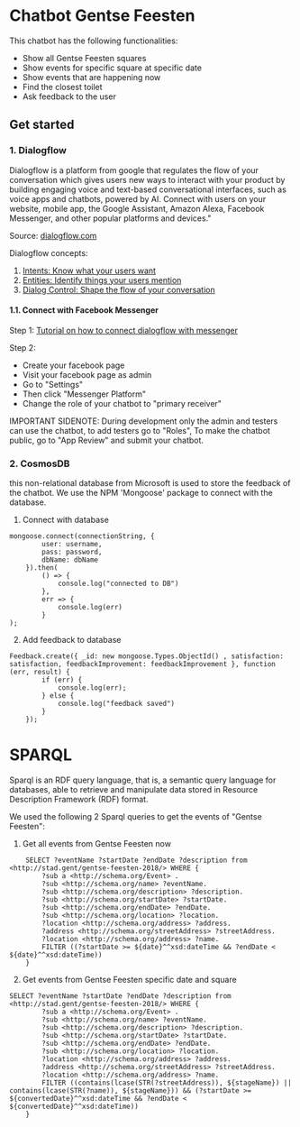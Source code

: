 # Chatbot Gentse Feesten

This chatbot has the following functionalities:
* Show all Gentse Feesten squares
* Show events for specific square at specific date
* Show events that are happening now
* Find the closest toilet
* Ask feedback to the user

## Get started

### 1. Dialogflow

Dialogflow is a platform from google that regulates the flow of your conversation which 
gives users new ways to interact with your product by building engaging voice and text-based conversational interfaces, such as voice apps and chatbots, powered by AI. Connect with users on your website, mobile app, the Google Assistant, Amazon Alexa, Facebook Messenger, and other popular platforms and devices."

Source: [dialogflow.com](https://dialogflow.com/)

Dialogflow concepts:
1. [Intents: Know what your users want](https://www.youtube.com/watch?v=9aHusGxntPw)
2. [Entities: Identify things your users mention](https://www.youtube.com/watch?v=kzdL6GxJ_WY)
3. [Dialog Control: Shape the flow of your conversation](https://www.youtube.com/watch?v=-tOamKtmxdY)

#### 1.1. Connect with Facebook Messenger

Step 1:
[Tutorial on how to connect dialogflow with messenger](https://www.youtube.com/watch?v=-2hE3YHsuBQ)

Step 2:
* Create your facebook page
* Visit your facebook page as admin
* Go to "Settings"
* Then click "Messenger Platform" 
* Change the role of your chatbot to "primary receiver"

IMPORTANT SIDENOTE: During development only the admin and testers can use the chatbot, to add testers go to "Roles",
To make the chatbot public, go to "App Review" and submit your chatbot.

### 2. CosmosDB

this non-relational database from Microsoft is used to store the feedback of the chatbot.
We use the NPM 'Mongoose' package to connect with the database.

1. Connect with database
```
mongoose.connect(connectionString, {
        user: username,
        pass: password,
        dbName: dbName
    }).then(
        () => {
            console.log("connected to DB")
        },
        err => {
            console.log(err)
        }
);
```

2. Add feedback to database
```
Feedback.create({ _id: new mongoose.Types.ObjectId() , satisfaction: satisfaction, feedbackImprovement: feedbackImprovement }, function (err, result) {
        if (err) {
            console.log(err);
        } else {
            console.log("feedback saved")
        }
    });
```

# SPARQL

Sparql is an RDF query language, that is, a semantic query language for databases, able to retrieve and manipulate data stored in Resource Description Framework (RDF) format.

We used the following 2 Sparql queries to get the events of "Gentse Feesten":

1. Get all events from Gentse Feesten now
```
    SELECT ?eventName ?startDate ?endDate ?description from <http://stad.gent/gentse-feesten-2018/> WHERE {
        ?sub a <http://schema.org/Event> .
        ?sub <http://schema.org/name> ?eventName.
        ?sub <http://schema.org/description> ?description.
        ?sub <http://schema.org/startDate> ?startDate.
        ?sub <http://schema.org/endDate> ?endDate.
        ?sub <http://schema.org/location> ?location.
        ?location <http://schema.org/address> ?address. 
        ?address <http://schema.org/streetAddress> ?streetAddress.
        ?location <http://schema.org/address> ?name. 
        FILTER ((?startDate >= ${date}^^xsd:dateTime && ?endDate < ${date}^^xsd:dateTime))
    }
```

2. Get events from Gentse Feesten specific date and square

```
SELECT ?eventName ?startDate ?endDate ?description from <http://stad.gent/gentse-feesten-2018/> WHERE {
        ?sub a <http://schema.org/Event> .
        ?sub <http://schema.org/name> ?eventName.
        ?sub <http://schema.org/description> ?description.
        ?sub <http://schema.org/startDate> ?startDate.
        ?sub <http://schema.org/endDate> ?endDate.
        ?sub <http://schema.org/location> ?location.
        ?location <http://schema.org/address> ?address. 
        ?address <http://schema.org/streetAddress> ?streetAddress.
        ?location <http://schema.org/address> ?name. 
        FILTER ((contains(lcase(STR(?streetAddress)), ${stageName}) || contains(lcase(STR(?name)), ${stageName})) && (?startDate >= ${convertedDate}^^xsd:dateTime && ?endDate < ${convertedDate}^^xsd:dateTime))
    }
```
